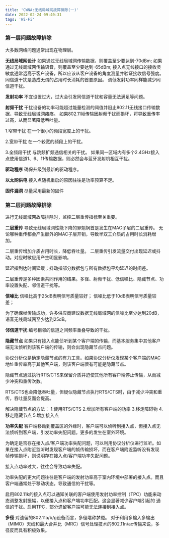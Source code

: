 ```yaml
---
title: 'CWNA:无线局域网故障排除(一)'
date: 2022-02-24 09:40:31
tags: 'Wi-Fi'
---
```

### 第一层问题故障排除
大多数网络问题通常出现在物理层。

**无线局域网设计**
如果通过无线局域网传输数据，则覆盖至少要达到-70dBm;
如果通过无线局域网传输语音，则覆盖至少要达到-65dBm;
接入点无线接口的接收灵敏度通常远高于客户设备，所以应该从客户设备的角度测量并验证接收信号强度。
同信道干扰是造成无谓的占用时长消耗的首要原因。
调低发射功率同样能减少同信道干扰。

**发射功率**
不宜设置过大，过大会引发同信道干扰和容量无法满足等问题。

**射频干扰**
干扰设备的功率可能超过能量检测的阈值并阻止802.11无线接口传输数据，导致无线局域网瘫痪。
如果802.11帧传输因射频干扰而损坏，将导致重传率过高，从而显著降低吞吐量。

1.窄带干扰
在一个很小的频段宽度上的干扰。

2.宽带干扰
在一个较宽的频段上的干扰。

3.全频段干扰
与跳频扩频通信相关的干扰。
如果同一区域内有多个2.4GHz接入点使用信道1、6、11传输数据，则必然会与蓝牙发射机相互干扰。

**驱动程序**
确保升级到最新的驱动程序。

**以太网供电**
接入点随机重启的原因往往是功率预算不足。

**固件漏洞**
尽量采用最新的固件

### 第二层问题故障排除
进行无线局域网故障排除时，监控二层重传指标至关重要。

**二层重传**
导致无线局域网性能下降的罪魁祸首是发生在MAC子层的二层重传。
无论哪种重传都会产生额外的MAC子层开销，导致半双工介质的占用时长消耗增加。

二层重传增加介质占用时长，降低吞吐量。
二层重传引发流量交付出现延迟或抖动。对应时敏应用产生明显影响。

延迟指到达时间延缓；抖动指部分数据包与所有数据包平均延迟的时间差。

二层重传是多种因素共同作用的结果。多径、射频干扰、低信噪比、隐藏节点、功率设置失配、邻信道干扰等。

**信噪比**
信噪比高于25dB表明信号质量较好；
信噪比低于10dB表明信号质量较差；

为了确保帧传输成功，许多供应商建议数据无线局域网的信噪比至少达到20dB，语音无线局域网至少达到25dB。

**邻信道干扰**
编号相邻的信道之间频率重叠导致的干扰。

**隐藏节点**
如果只有接入点能侦听到某个客户端的传输，而基本服务集中其他客户端无法侦听到该客户端的传输，则会出现隐藏节点问题。

协议分析仪是确定隐藏节点的有力工具。如果协议分析仪发现某个客户端的MAC地址重传率高于其他客户端，则该客户端很有可能是隐藏节点。

隐藏节点通过执行RTS/CTS来保留介质并迫使其他所有客户端停止传输，从而减少冲突和重传次数。

RTS/CTS也会降低吞吐量，但疑似隐藏节点执行RTS/CTS时，由于减少冲突和重传，吞吐量反而会提高。

解决隐藏节点的方法：
1.使用RTS/CTS
2.增加所有客户端的功率
3.移走障碍物
4.移走隐藏节点
5.增加接入点

**功率失配**
客户端移动到覆盖区的外缘时，客户端可以侦听到接入点，但接入点无法侦听到客户端，引发功率失配问题。更多的发生在室外环境。

为确定是否存在接入点/客户端功率失配问题，可以利用协议分析仪进行监听。如果在接入点附近监听时发现客户端的帧传输损坏，而在客户端附近监听没有发现
帧传输损坏，则说明存在接入点/客户端功率失配问题。

接入点功率过大，往往会导致功率失配。

功率失配的更大问题往往是客户端的发射功率高于室内环境中部署的接入点。而且客户端通常处于移动状态，导致通信的干扰等。

启用802.11k的接入点可以通知关联的客户端使用发射功率控制（TPC）功能来动态调整发射振幅，以便接入点和客户端功率匹配。这会显著减少客户端引起的
通信的干扰。启用TPC，部分遗留客户端可能无法连接到接入点。

**多径**
对遗留的802.11a/b/g设备而言，多径堪称梦魇。
对于利用多输入多输出（MIMO）天线和最大合并比（MRC）信号处理技术的802.11n/ac传输来说，多径反而具有积极效果。
